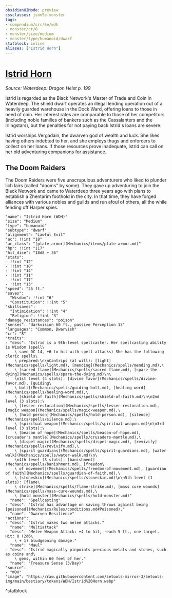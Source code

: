 ```yaml
---
obsidianUIMode: preview
cssclasses: json5e-monster
tags:
- compendium/src/5e/wdh
- monster/cr/8
- monster/size/medium
- monster/type/humanoid/dwarf
statblock: inline
aliases: ["Istrid Horn"]
---
```

# [Istrid Horn](Mechanics\bestiary\npc/istrid-horn-wdh.md)
*Source: Waterdeep: Dragon Heist p. 199*  

Istrid is regarded as the Black Network's Master of Trade and Coin in Waterdeep. The shield dwarf operates an illegal lending operation out of a heavily guarded warehouse in the Dock Ward, offering loans to those in need of coin. Her interest rates are comparable to those of her competitors (including noble families of bankers such as the Cassalanters and the Irlingstars), but the penalties for not paying back Istrid's loans are severe.

Istrid worships Vergadain, the dwarven god of wealth and luck. She likes having others indebted to her, and she employs thugs and enforcers to collect on her loans. If those resources prove inadequate, Istrid can call on her old adventuring companions for assistance.

## The Doom Raiders

The Doom Raiders were five unscrupulous adventurers who liked to plunder lich lairs (called "dooms" by some). They gave up adventuring to join the Black Network and came to Waterdeep three years ago with plans to establish a Zhentarim foothold in the city. In that time, they have forged alliances with various nobles and guilds and run afoul of others, all the while fending off Harper spies.

```statblock
"name": "Istrid Horn (WDH)"
"size": "Medium"
"type": "humanoid"
"subtype": "dwarf"
"alignment": "Lawful Evil"
"ac": !!int "18"
"ac_class": "[plate armor](Mechanics/items/plate-armor.md)"
"hp": !!int "117"
"hit_dice": "18d8 + 36"
"stats":
- !!int "12"
- !!int "10"
- !!int "14"
- !!int "11"
- !!int "17"
- !!int "13"
"speed": "25 ft."
"saves":
  "Wisdom": !!int "6"
  "Constitution": !!int "5"
"skillsaves":
  "Intimidation": !!int "4"
  "Religion": !!int "3"
"damage_resistances": "poison"
"senses": "darkvision 60 ft., passive Perception 13"
"languages": "Common, Dwarvish"
"cr": "8"
"traits":
- "desc": "Istrid is a 9th-level spellcaster. Her spellcasting ability is Wisdom (spell\
    \ save DC 14, +6 to hit with spell attacks) She has the following cleric spells\
    \ prepared:\n\nCantrips (at will): [light](Mechanics/spells/light.md), [mending](Mechanics/spells/mending.md),\
    \ [sacred flame](Mechanics/spells/sacred-flame.md), [spare the dying](Mechanics/spells/spare-the-dying.md)\n\
    \n1st level (4 slots): [divine favor](Mechanics/spells/divine-favor.md), [guiding\
    \ bolt](Mechanics/spells/guiding-bolt.md), [healing word](Mechanics/spells/healing-word.md),\
    \ [shield of faith](Mechanics/spells/shield-of-faith.md)\n\n2nd level (3 slots):\
    \ [lesser restoration](Mechanics/spells/lesser-restoration.md), [magic weapon](Mechanics/spells/magic-weapon.md),\
    \ [hold person](Mechanics/spells/hold-person.md), [silence](Mechanics/spells/silence.md),\
    \ [spiritual weapon](Mechanics/spells/spiritual-weapon.md)\n\n3rd level (3 slots):\
    \ [beacon of hope](Mechanics/spells/beacon-of-hope.md), [crusader's mantle](Mechanics/spells/crusaders-mantle.md),\
    \ [dispel magic](Mechanics/spells/dispel-magic.md), [revivify](Mechanics/spells/revivify.md),\
    \ [spirit guardians](Mechanics/spells/spirit-guardians.md), [water walk](Mechanics/spells/water-walk.md)\n\
    \n4th level (3 slots): [banishment](Mechanics/spells/banishment.md), [freedom\
    \ of movement](Mechanics/spells/freedom-of-movement.md), [guardian of faith](Mechanics/spells/guardian-of-faith.md),\
    \ [stoneskin](Mechanics/spells/stoneskin.md)\n\n5th level (1 slots): [flame\
    \ strike](Mechanics/spells/flame-strike.md), [mass cure wounds](Mechanics/spells/mass-cure-wounds.md),\
    \ [hold monster](Mechanics/spells/hold-monster.md)"
  "name": "Spellcasting"
- "desc": "Istrid has advantage on saving throws against being [poisoned](Mechanics/Rules/conditions.md#Poisoned)."
  "name": "Dwarven Resilience"
"actions":
- "desc": "Istrid makes two melee attacks."
  "name": "Multiattack"
- "desc": "Melee Weapon Attack: +4 to hit, reach 5 ft., one target. Hit: 8 (2d6\
    \ + 1) bludgeoning damage."
  "name": "Maul"
- "desc": "Istrid magically pinpoints precious metals and stones, such as coins and\
    \ gems, within 60 feet of her."
  "name": "Treasure Sense (3/Day)"
"source":
- "WDH"
"image": "https://raw.githubusercontent.com/5etools-mirror-3/5etools-img/main/bestiary/tokens/WDH/Istrid%20Horn.webp"
```
^statblock